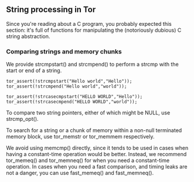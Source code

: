 
## String processing in Tor ##

Since you're reading about a C program, you probably expected this
section: it's full of functions for manipulating the (notoriously
dubious) C string abstraction.

### Comparing strings and memory chunks ###

We provide strcmpstart() and strcmpend() to perform a strcmp with the start
or end of a string.

	tor_assert(!strcmpstart("Hello world","Hello"));
	tor_assert(!strcmpend("Hello world","world"));

	tor_assert(!strcasecmpstart("HELLO WORLD","Hello"));
	tor_assert(!strcasecmpend("HELLO WORLD","world"));

To compare two string pointers, either of which might be NULL, use
strcmp_opt().

To search for a string or a chunk of memory within a non-null
terminated memory block, use tor_memstr or tor_memmem respectively.

We avoid using memcmp() directly, since it tends to be used in cases
when having a constant-time operation would be better.  Instead, we
recommend tor_memeq() and tor_memneq() for when you need a
constant-time operation.  In cases when you need a fast comparison,
and timing leaks are not a danger, you can use fast_memeq() and
fast_memneq().

